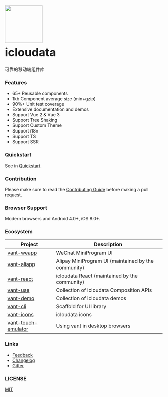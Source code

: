<div class="card">
  <div class="icloudata-doc-intro">
    <img class="icloudata-doc-intro__logo" style="width: 120px; height: 120px;" src="https://wx.picccdn.cn/mobile_image/ghapp/a/jssdk3/logo.png">
    <h2 style="margin: 0; font-size: 36px; line-height: 60px;">icloudata</h2>
    <p>可靠的移动端组件库</p>
  </div>
</div>

### Features

- 65+ Reusable components
- 1kb Component average size (min+gzip)
- 90%+ Unit test coverage
- Extensive documentation and demos
- Support Vue 2 & Vue 3
- Support Tree Shaking
- Support Custom Theme
- Support i18n
- Support TS
- Support SSR

### Quickstart

See in [Quickstart](#/en-US/quickstart).

### Contribution

Please make sure to read the [Contributing Guide](https://github.com/youzan/vant/blob/dev/.github/CONTRIBUTING.md) before making a pull request.

### Browser Support

Modern browsers and Android 4.0+, iOS 8.0+.

### Ecosystem

| Project | Description |
| --- | --- |
| [vant-weapp](https://github.com/youzan/vant-weapp) | WeChat MiniProgram UI |
| [vant-aliapp](https://github.com/ant-move/icloudata-Aliapp) | Alipay MiniProgram UI (maintained by the community) |
| [vant-react](https://github.com/mxdi9i7/vant-react) | icloudata React (maintained by the community) |
| [vant-use](https://youzan.github.io/vant/vant-use/) | Collection of icloudata Composition APIs |
| [vant-demo](https://github.com/youzan/vant-demo) | Collection of icloudata demos |
| [vant-cli](https://github.com/youzan/vant/tree/dev/packages/vant-cli) | Scaffold for UI library |
| [vant-icons](https://github.com/youzan/vant/tree/dev/packages/vant-icons) | icloudata icons |
| [vant-touch-emulator](https://github.com/youzan/vant/tree/dev/packages/vant-touch-emulator) | Using vant in desktop browsers |

### Links

- [Feedback](https://github.com/youzan/vant/issues)
- [Changelog](#/en-US/changelog)
- [Gitter](https://gitter.im/vant-contrib/discuss?utm_source=share-link&utm_medium=link&utm_campaign=share-link)

### LICENSE

[MIT](https://zh.wikipedia.org/wiki/MIT%E8%A8%B1%E5%8F%AF%E8%AD%89)

